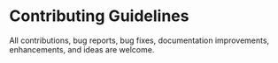 # Contributing Guidelines

All contributions, bug reports, bug fixes, documentation improvements, enhancements, and ideas are welcome.
